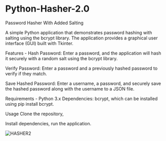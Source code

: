 # Python-Hasher-2.0
Password Hasher With Added Salting

A simple Python application that demonstrates password hashing with salting using the bcrypt library. The application provides a graphical user interface (GUI) built with Tkinter.

Features - 
Hash Password: Enter a password, and the application will hash it securely with a random salt using the bcrypt library.

Verify Password: Enter a password and a previously hashed password to verify if they match.

Save Hashed Password: Enter a username, a password, and securely save the hashed password along with the username to a JSON file.

Requirements - 
Python 3.x
Dependencies: bcrypt, which can be installed using pip install bcrypt.

Usage
Clone the repository,

Install dependencies, run the application.



![HASHER2](https://github.com/petervancleave/Python-Hasher-2.0/assets/157177875/54c6ead8-53a5-4c15-babe-c4b00f7bb5d8)
